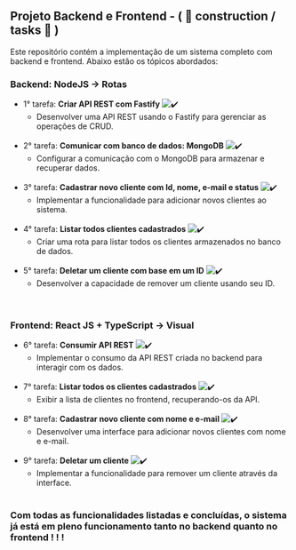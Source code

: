 ## Projeto Backend e Frontend - ( 👷 construction / tasks 👷 )

Este repositório contém a implementação de um sistema completo com backend e frontend. Abaixo estão os tópicos abordados:

### Backend: NodeJS -> Rotas
- 1° tarefa: **Criar API REST com Fastify** ![✔️](https://img.shields.io/badge/Status-✔️-green)
  - Desenvolver uma API REST usando o Fastify para gerenciar as operações de CRUD.<br><br>
- 2° tarefa: **Comunicar com banco de dados: MongoDB** ![✔️](https://img.shields.io/badge/Status-✔️-green)
  - Configurar a comunicação com o MongoDB para armazenar e recuperar dados.<br><br>
- 3° tarefa: **Cadastrar novo cliente com Id, nome, e-mail e status** ![✔️](https://img.shields.io/badge/Status-✔️-green)
  - Implementar a funcionalidade para adicionar novos clientes ao sistema.<br><br>
- 4° tarefa: **Listar todos clientes cadastrados**  ![✔️](https://img.shields.io/badge/Status-✔️-green)
  - Criar uma rota para listar todos os clientes armazenados no banco de dados.<br><br>
- 5° tarefa: **Deletar um cliente com base em um ID**  ![✔️](https://img.shields.io/badge/Status-✔️-green)
  - Desenvolver a capacidade de remover um cliente usando seu ID.<br><br><br>

### Frontend: React JS + TypeScript -> Visual
- 6° tarefa: **Consumir API REST**   ![✔️](https://img.shields.io/badge/Status-✔️-green)
  - Implementar o consumo da API REST criada no backend para interagir com os dados.<br><br>
- 7° tarefa: **Listar todos os clientes cadastrados**   ![✔️](https://img.shields.io/badge/Status-✔️-green)
  - Exibir a lista de clientes no frontend, recuperando-os da API.<br><br>
- 8° tarefa: **Cadastrar novo cliente com nome e e-mail**    ![✔️](https://img.shields.io/badge/Status-✔️-green)
  - Desenvolver uma interface para adicionar novos clientes com nome e e-mail.<br><br>
- 9° tarefa: **Deletar um cliente**    ![✔️](https://img.shields.io/badge/Status-✔️-green)
  - Implementar a funcionalidade para remover um cliente através da interface.<br><br>


 ### Com todas as funcionalidades listadas e concluídas, o sistema já está em pleno funcionamento tanto no backend quanto no frontend ! ! !